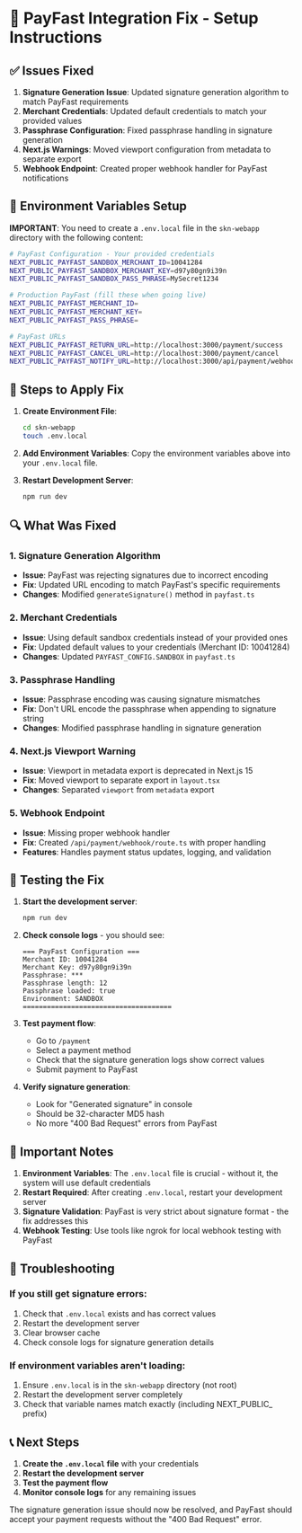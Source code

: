 # 🚀 PayFast Integration Fix - Setup Instructions

## ✅ Issues Fixed

1. **Signature Generation Issue**: Updated signature generation algorithm to match PayFast requirements
2. **Merchant Credentials**: Updated default credentials to match your provided values
3. **Passphrase Configuration**: Fixed passphrase handling in signature generation
4. **Next.js Warnings**: Moved viewport configuration from metadata to separate export
5. **Webhook Endpoint**: Created proper webhook handler for PayFast notifications

## 🔧 Environment Variables Setup

**IMPORTANT**: You need to create a `.env.local` file in the `skn-webapp` directory with the following content:

```bash
# PayFast Configuration - Your provided credentials
NEXT_PUBLIC_PAYFAST_SANDBOX_MERCHANT_ID=10041284
NEXT_PUBLIC_PAYFAST_SANDBOX_MERCHANT_KEY=d97y80gn9i39n
NEXT_PUBLIC_PAYFAST_SANDBOX_PASS_PHRASE=MySecret1234

# Production PayFast (fill these when going live)
NEXT_PUBLIC_PAYFAST_MERCHANT_ID=
NEXT_PUBLIC_PAYFAST_MERCHANT_KEY=
NEXT_PUBLIC_PAYFAST_PASS_PHRASE=

# PayFast URLs
NEXT_PUBLIC_PAYFAST_RETURN_URL=http://localhost:3000/payment/success
NEXT_PUBLIC_PAYFAST_CANCEL_URL=http://localhost:3000/payment/cancel
NEXT_PUBLIC_PAYFAST_NOTIFY_URL=http://localhost:3000/api/payment/webhook
```

## 📝 Steps to Apply Fix

1. **Create Environment File**:
   ```bash
   cd skn-webapp
   touch .env.local
   ```

2. **Add Environment Variables**:
   Copy the environment variables above into your `.env.local` file.

3. **Restart Development Server**:
   ```bash
   npm run dev
   ```

## 🔍 What Was Fixed

### 1. Signature Generation Algorithm
- **Issue**: PayFast was rejecting signatures due to incorrect encoding
- **Fix**: Updated URL encoding to match PayFast's specific requirements
- **Changes**: Modified `generateSignature()` method in `payfast.ts`

### 2. Merchant Credentials
- **Issue**: Using default sandbox credentials instead of your provided ones
- **Fix**: Updated default values to your credentials (Merchant ID: 10041284)
- **Changes**: Updated `PAYFAST_CONFIG.SANDBOX` in `payfast.ts`

### 3. Passphrase Handling
- **Issue**: Passphrase encoding was causing signature mismatches
- **Fix**: Don't URL encode the passphrase when appending to signature string
- **Changes**: Modified passphrase handling in signature generation

### 4. Next.js Viewport Warning
- **Issue**: Viewport in metadata export is deprecated in Next.js 15
- **Fix**: Moved viewport to separate export in `layout.tsx`
- **Changes**: Separated `viewport` from `metadata` export

### 5. Webhook Endpoint
- **Issue**: Missing proper webhook handler
- **Fix**: Created `/api/payment/webhook/route.ts` with proper handling
- **Features**: Handles payment status updates, logging, and validation

## 🧪 Testing the Fix

1. **Start the development server**:
   ```bash
   npm run dev
   ```

2. **Check console logs** - you should see:
   ```
   === PayFast Configuration ===
   Merchant ID: 10041284
   Merchant Key: d97y80gn9i39n
   Passphrase: ***
   Passphrase length: 12
   Passphrase loaded: true
   Environment: SANDBOX
   =====================================
   ```

3. **Test payment flow**:
   - Go to `/payment`
   - Select a payment method
   - Check that the signature generation logs show correct values
   - Submit payment to PayFast

4. **Verify signature generation**:
   - Look for "Generated signature" in console
   - Should be 32-character MD5 hash
   - No more "400 Bad Request" errors from PayFast

## 🚨 Important Notes

1. **Environment Variables**: The `.env.local` file is crucial - without it, the system will use default credentials
2. **Restart Required**: After creating `.env.local`, restart your development server
3. **Signature Validation**: PayFast is very strict about signature format - the fix addresses this
4. **Webhook Testing**: Use tools like ngrok for local webhook testing with PayFast

## 🔧 Troubleshooting

### If you still get signature errors:
1. Check that `.env.local` exists and has correct values
2. Restart the development server
3. Clear browser cache
4. Check console logs for signature generation details

### If environment variables aren't loading:
1. Ensure `.env.local` is in the `skn-webapp` directory (not root)
2. Restart the development server completely
3. Check that variable names match exactly (including NEXT_PUBLIC_ prefix)

## 📞 Next Steps

1. **Create the `.env.local` file** with your credentials
2. **Restart the development server**
3. **Test the payment flow**
4. **Monitor console logs** for any remaining issues

The signature generation issue should now be resolved, and PayFast should accept your payment requests without the "400 Bad Request" error.
